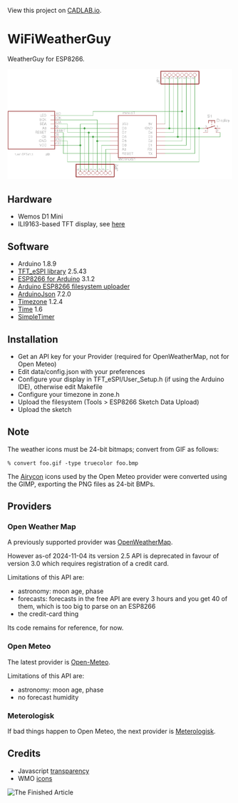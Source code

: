 View this project on [CADLAB.io](https://cadlab.io/project/1280). 

# WiFiWeatherGuy
WeatherGuy for ESP8266.

![Schematic](eagle/schematic.png)

## Hardware
- Wemos D1 Mini
- ILI9163-based TFT display, see [here](http://henrysbench.capnfatz.com/henrys-bench/arduino-displays/arduino-1-44-in-spi-tft-display-tutorial/)

## Software
- Arduino 1.8.9
- [TFT_eSPI library](https://github.com/Bodmer/TFT_eSPI) 2.5.43
- [ESP8266 for Arduino](https://github.com/esp8266/Arduino.git) 3.1.2
- [Arduino ESP8266 filesystem uploader](https://github.com/esp8266/arduino-esp8266fs-plugin)
- [ArduinoJson](http://arduinojson.org/) 7.2.0
- [Timezone](https://github.com/JChristensen/Timezone) 1.2.4
- [Time](https://github.com/PaulStoffregen/Time) 1.6
- [SimpleTimer](https://github.com/schinken/SimpleTimer)

## Installation
- Get an API key for your Provider (required for OpenWeatherMap, not for Open Meteo)
- Edit data/config.json with your preferences
- Configure your display in TFT_eSPI/User_Setup.h (if using the Arduino IDE), otherwise edit Makefile
- Configure your timezone in zone.h
- Upload the filesystem (Tools > ESP8266 Sketch Data Upload)
- Upload the sketch

## Note
The weather icons must be 24-bit bitmaps; convert from GIF as follows:

    % convert foo.gif -type truecolor foo.bmp 

The [Airycon](https://github.com/HaroleDev/Airycons) icons used by the Open Meteo provider were
converted using the GIMP, exporting the PNG files as 24-bit BMPs.

## Providers

### Open Weather Map
A previously supported provider was [OpenWeatherMap](https://openweathermap.org).

However as-of 2024-11-04 its version 2.5 API is deprecated in favour of version 3.0 which
requires registration of a credit card.

Limitations of this API are:
- astronomy: moon age, phase
- forecasts: forecasts in the free API are every 3 hours and you get 40 of
them, which is too big to parse on an ESP8266
- the credit-card thing

Its code remains for reference, for now.

### Open Meteo
The latest provider is [Open-Meteo](https://open-meteo.com/en/docs).

Limitations of this API are:
- astronomy: moon age, phase
- no forecast humidity

### Meterologisk
If bad things happen to Open Meteo, the next provider is
[Meterologisk](https://github.com/jscrane/WifiWeatherGuy/issues/27).

## Credits
- Javascript [transparency](https://github.com/leonidas/transparency)
- WMO [icons](https://weather-sense.leftium.com/wmo-codes)

![The Finished Article](eagle/wwg.png)

